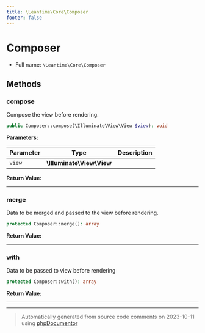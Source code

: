 ```yaml
---
title: \Leantime\Core\Composer
footer: false
---
```


# Composer





* Full name: `\Leantime\Core\Composer`



## Methods

### compose

Compose the view before rendering.

```php
public Composer::compose(\Illuminate\View\View $view): void
```








**Parameters:**

| Parameter | Type | Description |
|-----------|------|-------------|
| `view` | **\Illuminate\View\View** |  |


**Return Value:**





---
### merge

Data to be merged and passed to the view before rendering.

```php
protected Composer::merge(): array
```









**Return Value:**





---
### with

Data to be passed to view before rendering

```php
protected Composer::with(): array
```









**Return Value:**





---


---
> Automatically generated from source code comments on 2023-10-11 using [phpDocumentor](http://www.phpdoc.org/)
